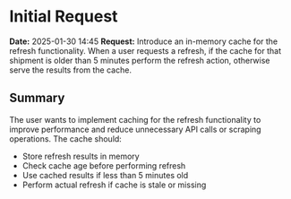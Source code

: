 # Initial Request

**Date:** 2025-01-30 14:45
**Request:** Introduce an in-memory cache for the refresh functionality. When a user requests a refresh, if the cache for that shipment is older than 5 minutes perform the refresh action, otherwise serve the results from the cache.

## Summary
The user wants to implement caching for the refresh functionality to improve performance and reduce unnecessary API calls or scraping operations. The cache should:
- Store refresh results in memory
- Check cache age before performing refresh
- Use cached results if less than 5 minutes old
- Perform actual refresh if cache is stale or missing